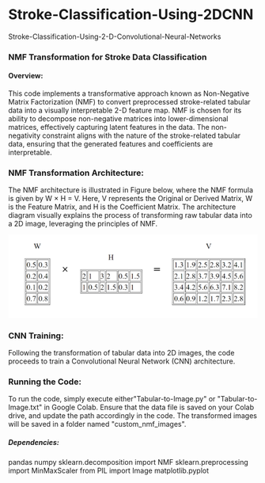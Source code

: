 # Stroke-Classification-Using-2DCNN
Stroke-Classification-Using-2-D-Convolutional-Neural-Networks

### NMF Transformation for Stroke Data Classification
#### Overview:
This code implements a transformative approach known as Non-Negative Matrix Factorization (NMF) to convert preprocessed stroke-related tabular data into a visually interpretable 2-D feature map. NMF is chosen for its ability to decompose non-negative matrices into lower-dimensional matrices, effectively capturing latent features in the data. The non-negativity constraint aligns with the nature of the stroke-related tabular data, ensuring that the generated features and coefficients are interpretable.

### NMF Transformation Architecture:
The NMF architecture is illustrated in Figure below, where the NMF formula is given by W × H = V. Here, V represents the Original or Derived Matrix, W is the Feature Matrix, and H is the Coefficient Matrix. The architecture diagram visually explains the process of transforming raw tabular data into a 2D image, leveraging the principles of NMF.
  
![NMF Architecture](https://github.com/ECOLS-research-group/Stroke-Classification-Using-2DCNN/blob/main/gitimage.png?raw=true)

### CNN Training:
Following the transformation of tabular data into 2D images, the code proceeds to train a Convolutional Neural Network (CNN) architecture. 

### Running the Code:
To run the code, simply execute either"Tabular-to-Image.py" or "Tabular-to-Image.txt" in Google Colab. Ensure that the data file is saved on your Colab drive, and update the path accordingly in the code. The transformed images will be saved in a folder named "custom_nmf_images".

##### Dependencies: 
 pandas 
 numpy 
 sklearn.decomposition import NMF
 sklearn.preprocessing import MinMaxScaler
 from PIL import Image
 matplotlib.pyplot
